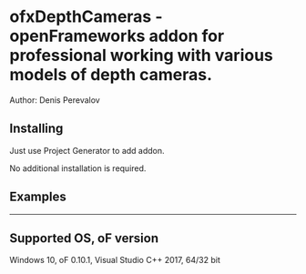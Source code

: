 # ofxDepthCameras - openFrameworks addon for professional working with various models of depth cameras.

Author: Denis Perevalov

## Installing

Just use Project Generator to add addon.

No additional installation is required.


## Examples

---


## Supported OS, oF version

Windows 10, oF 0.10.1, Visual Studio C++ 2017, 64/32 bit



